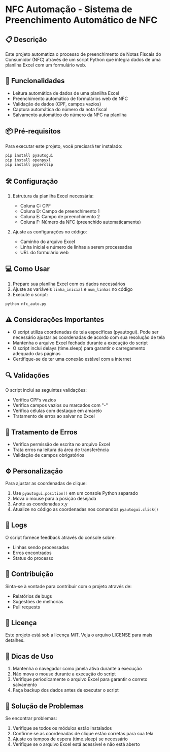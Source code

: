 # NFC Automação - Sistema de Preenchimento Automático de NFC

## 📋 Descrição
Este projeto automatiza o processo de preenchimento de Notas Fiscais do Consumidor (NFC) através de um script Python que integra dados de uma planilha Excel com um formulário web.

## 🚀 Funcionalidades
- Leitura automática de dados de uma planilha Excel
- Preenchimento automático de formulários web de NFC
- Validação de dados (CPF, campos vazios)
- Captura automática do número da nota fiscal
- Salvamento automático do número da NFC na planilha

## 📦 Pré-requisitos
Para executar este projeto, você precisará ter instalado:

```python
pip install pyautogui
pip install openpyxl
pip install pyperclip
```

## 🛠️ Configuração
1. Estrutura da planilha Excel necessária:
   - Coluna C: CPF
   - Coluna D: Campo de preenchimento 1
   - Coluna E: Campo de preenchimento 2
   - Coluna F: Número da NFC (preenchido automaticamente)

2. Ajuste as configurações no código:
   - Caminho do arquivo Excel
   - Linha inicial e número de linhas a serem processadas
   - URL do formulário web

## 💻 Como Usar
1. Prepare sua planilha Excel com os dados necessários
2. Ajuste as variáveis `linha_inicial` e `num_linhas` no código
3. Execute o script:
```python
python nfc_auto.py
```

## ⚠️ Considerações Importantes
- O script utiliza coordenadas de tela específicas (pyautogui). Pode ser necessário ajustar as coordenadas de acordo com sua resolução de tela
- Mantenha o arquivo Excel fechado durante a execução do script
- O script inclui delays (time.sleep) para garantir o carregamento adequado das páginas
- Certifique-se de ter uma conexão estável com a internet

## 🔍 Validações
O script inclui as seguintes validações:
- Verifica CPFs vazios
- Verifica campos vazios ou marcados com "-"
- Verifica células com destaque em amarelo
- Tratamento de erros ao salvar no Excel

## 🚫 Tratamento de Erros
- Verifica permissão de escrita no arquivo Excel
- Trata erros na leitura da área de transferência
- Validação de campos obrigatórios

## ⚙️ Personalização
Para ajustar as coordenadas de clique:
1. Use `pyautogui.position()` em um console Python separado
2. Mova o mouse para a posição desejada
3. Anote as coordenadas x,y
4. Atualize no código as coordenadas nos comandos `pyautogui.click()`

## 📝 Logs
O script fornece feedback através do console sobre:
- Linhas sendo processadas
- Erros encontrados
- Status do processo

## 🤝 Contribuição
Sinta-se à vontade para contribuir com o projeto através de:
- Relatórios de bugs
- Sugestões de melhorias
- Pull requests

## 📄 Licença
Este projeto está sob a licença MIT. Veja o arquivo LICENSE para mais detalhes.

## 🎯 Dicas de Uso
1. Mantenha o navegador como janela ativa durante a execução
2. Não mova o mouse durante a execução do script
3. Verifique periodicamente o arquivo Excel para garantir o correto salvamento
4. Faça backup dos dados antes de executar o script

## 🔧 Solução de Problemas
Se encontrar problemas:
1. Verifique se todos os módulos estão instalados
2. Confirme se as coordenadas de clique estão corretas para sua tela
3. Ajuste os tempos de espera (time.sleep) se necessário
4. Verifique se o arquivo Excel está acessível e não está aberto

